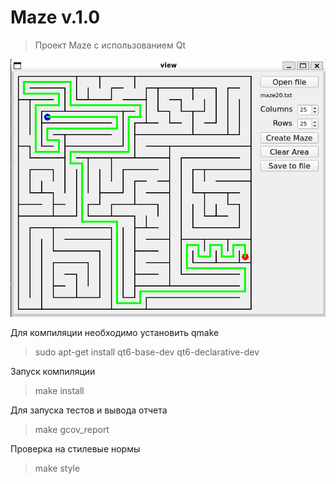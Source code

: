 # Maze v.1.0

> Проект Maze с использованием Qt

![viewer](../model/maze.png)

Для компиляции необходимо установить qmake

> sudo apt-get install qt6-base-dev qt6-declarative-dev

Запуск компиляции

> make install

Для запуска тестов и вывода отчета

> make gcov_report

Проверка на стилевые нормы

> make style
